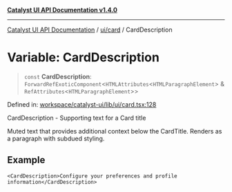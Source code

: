 [**Catalyst UI API Documentation v1.4.0**](../../../README.md)

---

[Catalyst UI API Documentation](../../../README.md) / [ui/card](../README.md) / CardDescription

# Variable: CardDescription

> `const` **CardDescription**: `ForwardRefExoticComponent`\<`HTMLAttributes`\<`HTMLParagraphElement`\> & `RefAttributes`\<`HTMLParagraphElement`\>\>

Defined in: [workspace/catalyst-ui/lib/ui/card.tsx:128](https://github.com/TheBranchDriftCatalyst/catalyst-ui/blob/main/lib/ui/card.tsx#L128)

CardDescription - Supporting text for a Card title

Muted text that provides additional context below the CardTitle.
Renders as a paragraph with subdued styling.

## Example

```tsx
<CardDescription>Configure your preferences and profile information</CardDescription>
```
